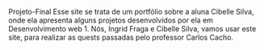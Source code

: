 Projeto-Final
Esse site se trata de um portfólio sobre a aluna Cibelle Silva,
onde ela apresenta alguns projetos desenvolvidos por ela em Desenvolvimento web 1.
Nós, Ingrid Fraga e Cibelle Silva, vamos usar este site, para realizar as quests
passadas pelo professor Carlos Cacho. 

